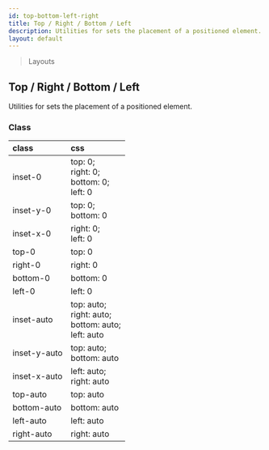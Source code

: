 ```yaml
---
id: top-bottom-left-right
title: Top / Right / Bottom / Left
description: Utilities for sets the placement of a positioned element.
layout: default
---
```


> Layouts

## Top / Right / Bottom / Left

Utilities for sets the placement of a positioned element.

### Class

| <span class="px-3 py-1 text-white bg-charcoal-100 rounded-full">class</span> | <span class="px-3 py-1 text-white bg-charcoal-100 rounded-full">css</span> |
|:--|:--|
| inset-0 | top: 0; <br> right: 0; <br> bottom: 0; <br> left: 0 |
| inset-y-0 | top: 0; <br> bottom: 0 |
| inset-x-0 | right: 0; <br> left: 0 |
| top-0 | top: 0 |
| right-0 | right: 0 |
| bottom-0 | bottom: 0 |
| left-0 | left: 0 |
| inset-auto | top: auto; <br> right: auto; <br> bottom: auto; <br> left: auto |
| inset-y-auto | top: auto; <br> bottom: auto |
| inset-x-auto | left: auto; <br> right: auto |
| top-auto | top: auto |
| bottom-auto | bottom: auto |
| left-auto | left: auto |
| right-auto | right: auto |

